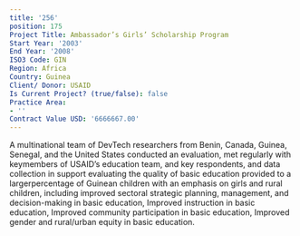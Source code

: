 ```yaml
---
title: '256'
position: 175
Project Title: Ambassador’s Girls’ Scholarship Program
Start Year: '2003'
End Year: '2008'
ISO3 Code: GIN
Region: Africa
Country: Guinea
Client/ Donor: USAID
Is Current Project? (true/false): false
Practice Area:
- ''
Contract Value USD: '6666667.00'
---
```


A multinational team of DevTech researchers from Benin, Canada, Guinea, Senegal, and the United States conducted an evaluation, met regularly with keymembers of USAID’s education team, and key respondents, and data collection in support evaluating the quality of basic education provided to a largerpercentage of Guinean children with an emphasis on girls and rural children, including improved sectoral strategic planning, management, and decision-making in basic education, Improved instruction in basic education, Improved community participation in basic education, Improved gender and rural/urban equity in basic education.